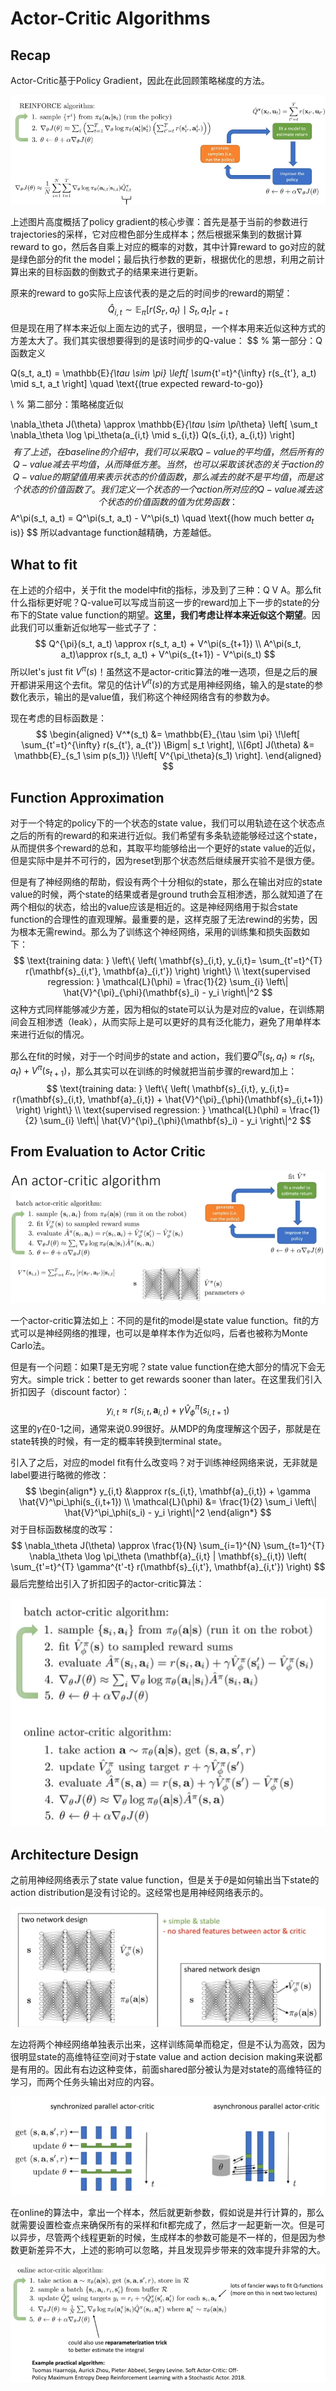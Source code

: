 # Actor-Critic Algorithms

## Recap

Actor-Critic基于Policy Gradient，因此在此回顾策略梯度的方法。

![image](img/27.png)

上述图片高度概括了policy gradient的核心步骤：首先是基于当前的参数进行trajectories的采样，它对应橙色部分生成样本；然后根据采集到的数据计算reward to go，然后各自乘上对应的概率的对数，其中计算reward to go对应的就是绿色部分的fit the model；最后执行参数的更新，根据优化的思想，利用之前计算出来的目标函数的倒数式子的结果来进行更新。

原来的reward to go实际上应该代表的是之后的时间步的reward的期望：
$$
\hat{Q}_{i,t} \sim \mathbb{E}_{\pi} \left[ r(S_{t'}, a_t) \mid S_t, a_t \right]_{t'=t}
$$
但是现在用了样本来近似上面左边的式子，很明显，一个样本用来近似这种方式的方差太大了。我们其实很想要得到的是该时间步的Q-value：
$$
% 第一部分：Q函数定义

Q(s_t, a_t) = \mathbb{E}_{\tau \sim \pi} \left[ \sum_{t'=t}^{\infty} r(s_{t'}, a_t) \mid s_t, a_t \right]
\quad \text{(true expected reward-to-go)}

\\
% 第二部分：策略梯度近似

\nabla_\theta J(\theta) \approx \mathbb{E}_{\tau \sim \pi_\theta} \left[ \sum_t \nabla_\theta \log \pi_\theta(a_{i,t} \mid s_{i,t}) Q(s_{i,t}, a_{i,t}) \right]
$$
有了上述，在baseline的介绍中，我们可以采取Q-value的平均值，然后所有的Q-value减去平均值，从而降低方差。当然，也可以采取该状态的关于action的Q-value的期望值用来表示状态的价值函数，那么减去的就不是平均值，而是这个状态的价值函数了。我们定义一个状态的一个action所对应的Q-value减去这个状态的价值函数的值为优势函数：
$$
A^\pi(s_t, a_t) = Q^\pi(s_t, a_t) - V^\pi(s_t) \quad \text{(how much better $a_t$ is)}
$$
所以advantage function越精确，方差越低。

## What to fit

在上述的介绍中，关于fit the model中fit的指标，涉及到了三种：Q V A。那么fit什么指标更好呢？Q-value可以写成当前这一步的reward加上下一步的state的分布下的State value function的期望。**这里，我们考虑让样本来近似这个期望**。因此我们可以重新近似地写一些式子了：
$$
Q^{\pi}(s_t, a_t) \approx r(s_t, a_t) + V^\pi(s_{t+1}) 
\\
A^\pi(s_t, a_t)\approx r(s_t, a_t) + V^\pi(s_{t+1}) - V^\pi(s_t)
$$
所以let's just fit $V^\pi(s)$！虽然这不是actor-critic算法的唯一选项，但是之后的展开都讲采用这个去fit。常见的估计$V^\pi(s)$的方式是用神经网络，输入的是state的参数化表示，输出的是value值，我们称这个神经网络含有的参数为$\phi$。

现在考虑的目标函数是：
$$
\begin{aligned}
V^*(s_t) &= \mathbb{E}_{\tau \sim \pi} \!\left[ \sum_{t'=t}^{\infty} r(s_{t'}, a_{t'}) \Bigm| s_t \right], \\[6pt]
J(\theta) &= \mathbb{E}_{s_1 \sim p(s_1)} \!\left[ V^{\pi_\theta}(s_1) \right].
\end{aligned}
$$

## Function Approximation

对于一个特定的policy下的一个状态的state value，我们可以用轨迹在这个状态点之后的所有的reward的和来进行近似。我们希望有多条轨迹能够经过这个state，从而提供多个reward的总和，其取平均能够给出一个更好的state value的近似，但是实际中是并不可行的，因为reset到那个状态然后继续展开实验不是很方便。

但是有了神经网络的帮助，假设有两个十分相似的state，那么在输出对应的state value的时候，两个state的结果或者是ground truth会互相渗透，那么就知道了在两个相似的状态，给出的value应该是相近的。这是神经网络用于拟合state function的合理性的直观理解。最重要的是，这样克服了无法rewind的劣势，因为根本无需rewind。那么为了训练这个神经网络，采用的训练集和损失函数如下：
$$
\text{training data: } \left\{ \left( \mathbf{s}_{i,t}, y_{i,t}= \sum_{t'=t}^{T} r(\mathbf{s}_{i,t'}, \mathbf{a}_{i,t'}) \right) \right\}
\\
\text{supervised regression: } \mathcal{L}(\phi) = \frac{1}{2} \sum_{i} \left\| \hat{V}^{\pi}_{\phi}(\mathbf{s}_i) - y_i \right\|^2
$$
这种方式同样能够减少方差，因为相似的state可以认为是对应的value，在训练期间会互相渗透（leak），从而实际上是可以更好的具有泛化能力，避免了用单样本来进行近似的情况。

那么在fit的时候，对于一个时间步的state and action，我们要$Q^{\pi}(s_t, a_t) \approx r(s_t, a_t) + V^\pi(s_{t+1})$，那么其实可以在训练的时候就把当前步骤的reward加上：
$$
\text{training data: } \left\{ \left( \mathbf{s}_{i,t}, y_{i,t}= r(\mathbf{s}_{i,t}, \mathbf{a}_{i,t}) + \hat{V}^{\pi}_{\phi}(\mathbf{s}_{i,t+1}) \right) \right\}
\\
\text{supervised regression: } \mathcal{L}(\phi) = \frac{1}{2} \sum_{i} \left\| \hat{V}^{\pi}_{\phi}(\mathbf{s}_i) - y_i \right\|^2
$$

## From Evaluation to Actor Critic

![image](img/28.png)

一个actor-critic算法如上：不同的是fit的model是state value function。fit的方式可以是神经网络的推理，也可以是单样本作为近似吗，后者也被称为Monte Carlo法。

但是有一个问题：如果T是无穷呢？state value function在绝大部分的情况下会无穷大。simple trick：better to get rewards sooner than later。在这里我们引入折扣因子（discount factor）：
$$
y_{i,t} \approx r(s_{i,t}, \mathbf{a}_{i,t}) + \gamma \hat{V}^\pi_\phi(s_{i,t+1})
$$
这里的$\gamma$在0-1之间，通常来说0.99很好。从MDP的角度理解这个因子，那就是在state转换的时候，有一定的概率转换到terminal state。

引入了之后，对应的model fit有什么改变吗？对于训练神经网络来说，无非就是label要进行略微的修改：
$$
\begin{align*}
y_{i,t} &\approx r(s_{i,t}, \mathbf{a}_{i,t}) + \gamma \hat{V}^\pi_\phi(s_{i,t+1}) \\
\mathcal{L}(\phi) &= \frac{1}{2} \sum_i \left\| \hat{V}^\pi_\phi(s_i) - y_i \right\|^2
\end{align*}
$$
对于目标函数梯度的改写：
$$
\nabla_\theta J(\theta) \approx \frac{1}{N} \sum_{i=1}^{N} \sum_{t=1}^{T} \nabla_\theta \log \pi_\theta (\mathbf{a}_{i,t} | \mathbf{s}_{i,t}) \left( \sum_{t'=t}^{T} \gamma^{t'-t} r(\mathbf{s}_{i,t'}, \mathbf{a}_{i,t'}) \right)
$$
最后完整给出引入了折扣因子的actor-critic算法：

![image](img/29.png)

## Architecture Design

之前用神经网络表示了state value function，但是关于$\theta$是如何输出当下state的action distribution是没有讨论的。这经常也是用神经网络表示的。

![image](img/30.png)

左边将两个神经网络单独表示出来，这样训练简单而稳定，但是不认为高效，因为很明显state的高维特征空间对于state value and action decision making来说都是有用的。因此有右边这种变体，前面shared部分被认为是对state的高维特征的学习，而两个任务头输出对应的内容。

![image](img/31.png)

在online的算法中，拿出一个样本，然后就更新参数，假如说是并行计算的，那么就需要设置检查点来确保所有的采样和fit都完成了，然后才一起更新一次。但是可以异步，尽管两个线程更新的时候，生成样本的参数可能是不一样的，但是因为参数更新差异不大，上述的影响可以忽略，并且发现异步带来的效率提升非常的大。

![image](img/32.png)
